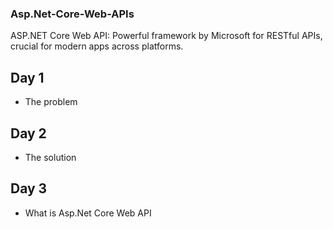 ### Asp.Net-Core-Web-APIs
ASP.NET Core Web API: Powerful framework by Microsoft for RESTful APIs, crucial for modern apps across platforms.

## Day 1
-  The problem
## Day 2 
- The solution

## Day 3
- What is Asp.Net Core Web API
